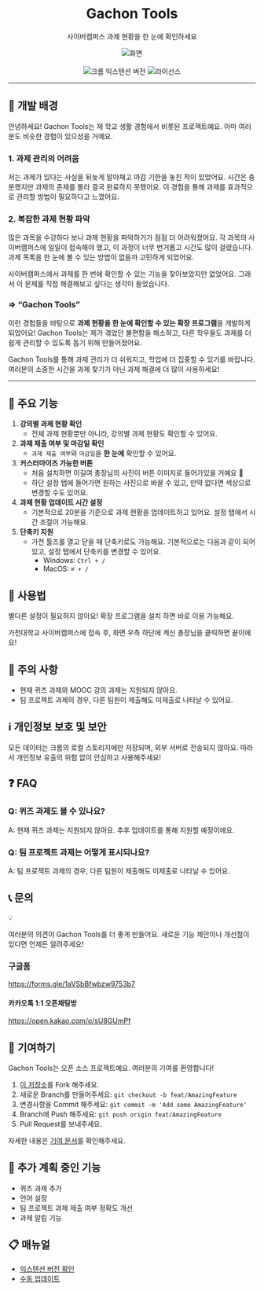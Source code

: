 <div align='center'>
   <h1>Gachon Tools</h1>
   <p>사이버캠퍼스 과제 현황을 한 눈에 확인하세요</p>
   <div>
      <img src="https://github.com/user-attachments/assets/7bc1d9dd-3c1e-41fb-aa12-48a663a8e836" alt="화면" />
   </div>
   <br />
   <img src="https://img.shields.io/chrome-web-store/v/ogldncimhepjdfadhjjhkchknloncnmg" alt="크롬 익스텐션 버전"/>
   <img src="https://img.shields.io/github/license/kangju2000/gachon-extension" alt="라이선스"/>
</div>

<hr />

## 🤔 개발 배경

안녕하세요! Gachon Tools는 제 학교 생활 경험에서 비롯된 프로젝트예요. 아마 여러분도 비슷한 경험이 있으셨을 거예요.

### 1. 과제 관리의 어려움

저는 과제가 있다는 사실을 뒤늦게 알아채고 마감 기한을 놓친 적이 있었어요. 시간은 충분했지만 과제의 존재를 몰라 결국 완료하지 못했어요. 이 경험을 통해 과제를 효과적으로 관리할 방법이 필요하다고 느꼈어요.

### 2. 복잡한 과제 현황 파악

많은 과목을 수강하다 보니 과제 현황을 파악하기가 점점 더 어려워졌어요. 각 과목의 사이버캠퍼스에 일일이 접속해야 했고, 이 과정이 너무 번거롭고 시간도 많이 걸렸습니다. 과제 목록을 한 눈에 볼 수 있는 방법이 없을까 고민하게 되었어요.

사이버캠퍼스에서 과제를 한 번에 확인할 수 있는 기능을 찾아보았지만 없었어요. 그래서 이 문제를 직접 해결해보고 싶다는 생각이 들었습니다.

### ⇒ “Gachon Tools”

이런 경험들을 바탕으로 **과제 현황을 한 눈에 확인할 수 있는 확장 프로그램**을 개발하게 되었어요! Gachon Tools는 제가 겪었던 불편함을 해소하고, 다른 학우들도 과제를 더 쉽게 관리할 수 있도록 돕기 위해 만들어졌어요.

Gachon Tools를 통해 과제 관리가 더 쉬워지고, 학업에 더 집중할 수 있기를 바랍니다. 여러분의 소중한 시간을 과제 찾기가 아닌 과제 해결에 더 많이 사용하세요!

---

## 📝 주요 기능

1. **강의별 과제 현황 확인**
   - 전체 과제 현황뿐만 아니라, 강의별 과제 현황도 확인할 수 있어요.
2. **과제 제출 여부 및 마감일 확인**
   - `과제 제출 여부`와 `마감일`을 **한 눈에** 확인할 수 있어요.
3. **커스터마이즈 가능한 버튼**
   - 처음 설치하면 이길여 총장님의 사진이 버튼 이미지로 들어가있을 거예요 🤣
   - 하단 설정 탭에 들어가면 원하는 사진으로 바꿀 수 있고, 만약 없다면 색상으로 변경할 수도 있어요.
4. **과제 현황 업데이트 시간 설정**
   - 기본적으로 20분을 기준으로 과제 현황을 업데이트하고 있어요. 설정 탭에서 시간 조절이 가능해요.
5. **단축키 지원**
   - 가천 툴즈를 열고 닫을 때 단축키로도 가능해요. 기본적으로는 다음과 같이 되어있고, 설정 탭에서 단축키를 변경할 수 있어요.
     - Windows: `Ctrl + /`
     - MacOS: `⌘ + /`

## **📄** 사용법

별다른 설정이 필요하지 않아요! 확장 프로그램을 설치 하면 바로 이용 가능해요.

가천대학교 사이버캠퍼스에 접속 후, 화면 우측 하단에 계신 총장님을 클릭하면 끝이에요!

## 🚨 주의 사항

- 현재 퀴즈 과제와 MOOC 강의 과제는 지원되지 않아요.
- 팀 프로젝트 과제의 경우, 다른 팀원이 제출해도 미제출로 나타날 수 있어요.

## ℹ️ 개인정보 보호 및 보안

모든 데이터는 크롬의 로컬 스토리지에만 저장되며, 외부 서버로 전송되지 않아요. 따라서 개인정보 유출의 위험 없이 안심하고 사용해주세요!

## ❓ FAQ

### Q: 퀴즈 과제도 볼 수 있나요?

A: 현재 퀴즈 과제는 지원되지 않아요. 추후 업데이트를 통해 지원할 예정이에요.

### Q: 팀 프로젝트 과제는 어떻게 표시되나요?

A: 팀 프로젝트 과제의 경우, 다른 팀원이 제출해도 미제출로 나타날 수 있어요.

## 📞 문의

<aside>
💡

여러분의 의견이 Gachon Tools를 더 좋게 만들어요. 새로운 기능 제안이나 개선점이 있다면 언제든 알려주세요!

</aside>

### 구글폼

https://forms.gle/1aVSbBfwbzw9753b7

#### 카카오톡 1:1 오픈채팅방

https://open.kakao.com/o/sU8GUmPf

## 🤝 기여하기

Gachon Tools는 오픈 소스 프로젝트예요. 여러분의 기여를 환영합니다!

1. [이 저장소](https://github.com/kangju2000/gachon-tools)를 Fork 해주세요.
2. 새로운 Branch를 만들어주세요: `git checkout -b feat/AmazingFeature`
3. 변경사항을 Commit 해주세요: `git commit -m 'Add some AmazingFeature'`
4. Branch에 Push 해주세요: `git push origin feat/AmazingFeature`
5. Pull Request를 보내주세요.

자세한 내용은 [기여 문서](https://github.com/kangju2000/gachon-tools/blob/main/CONTRIBUTING.md)를 확인해주세요.

## 🤔 추가 계획 중인 기능

- 퀴즈 과제 추가
- 언어 설정
- 팀 프로젝트 과제 제출 여부 정확도 개선
- 과제 알림 기능

## 📋 매뉴얼

- [익스텐션 버전 확인](https://www.notion.so/8e15093688c24df3bb5e37a74fce5b9f?pvs=21)
- [수동 업데이트](https://www.notion.so/ff90da1ba0324066bd85481b029ebc24?pvs=21)

